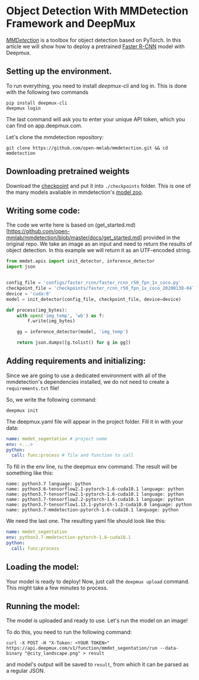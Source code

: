 # Object Detection With MMDetection Framework and DeepMux

[*MMDetection*](https://github.com/open-mmlab/mmdetection) is a toolbox for object detection based on PyTorch. In this article we will show how to deploy a pretrained [Faster R-CNN](https://github.com/open-mmlab/mmdetection/tree/master/configs/faster_rcnn) model with Deepmux.

## Setting up the environment.

To run everything, you need to install *deepmux-cli* and log in. This is done with the following two commands

```
pip install deepmux-cli
deepmux login 
```

The last command will ask you to enter your unique API token, which you can find on app.deepmux.com.

Let's clone the mmdetection repository:

`git clone https://github.com/open-mmlab/mmdetection.git && cd mmdetection`

## Downloading pretrained weights

Download the [checkpoint](http://download.openmmlab.com/mmdetection/v2.0/faster_rcnn/faster_rcnn_r50_fpn_1x_coco/faster_rcnn_r50_fpn_1x_coco_20200130-047c8118.pth) and put it into `./checkpoints` folder. This is one of the many models avaliable in mmdetection's [model zoo](https://github.com/open-mmlab/mmdetection/blob/master/docs/model_zoo.md).

## Writing some code:

The code we write here is based on (get_started.md)[https://github.com/open-mmlab/mmdetection/blob/master/docs/get_started.md] provided in the original repo. We take an image as an input and need to return the results of object detection. In this example we will return it as an UTF-encoded string.

```python
from mmdet.apis import init_detector, inference_detector
import json


config_file = 'configs/faster_rcnn/faster_rcnn_r50_fpn_1x_coco.py'
checkpoint_file = 'checkpoints/faster_rcnn_r50_fpn_1x_coco_20200130-047c8118.pth'
device = 'cuda:0'
model = init_detector(config_file, checkpoint_file, device=device)

def process(img_bytes):
    with open('img_temp', 'wb') as f:
        f.write(img_bytes)

    gg = inference_detector(model, 'img_temp')

    return json.dumps([g.tolist() for g in gg])
```

## Adding requirements and initializing:

Since we are going to use a dedicated environment with all of the mmdetection's dependencies installed, we do not need to create a `requirements.txt` file!

So, we write the following command:

`deepmux init`

The deepmux.yaml file will appear in the project folder. Fill it in with your data:

```yaml
name: mmdet_segentation # project name
env: <...>
python:
  call: func:process # file and function to call
```

To fill in the env line, ru the deepmux env command. The result will be something like this:
```name: python3.6 language: python
name: python3.7 language: python
name: python3.6-tensorflow2.1-pytorch-1.6-cuda10.1 language: python
name: python3.7-tensorflow2.1-pytorch-1.6-cuda10.1 language: python
name: python3.7-tensorflow2.2-pytorch-1.6-cuda10.1 language: python
name: python3.7-tensorflow1.13.1-pytorch-1.3-cuda10.0 language: python
name: python3.7-mmdetection-pytorch-1.6-cuda10.1 language: python
```
We need the last one. The resulting yaml file should look like this:
```yaml
name: mmdet_segentation
env: python3.7-mmdetection-pytorch-1.6-cuda10.1
python:
  call: func:process
```
## Loading the model:

Your model is ready to deploy! Now, just call the `deepmux upload` command. This might take a few minutes to process.

## Running the model:

The model is uploaded and ready to use. Let's run the model on an image!

To do this, you need to run the following command:

```shell
curl -X POST -H "X-Token: <YOUR TOKEN>" https://api.deepmux.com/v1/function/mmdet_segentation/run --data-binary "@city_landscape.png" > result
```
and model's output will be saved to `result`, from which it can be parsed as a regular JSON.
